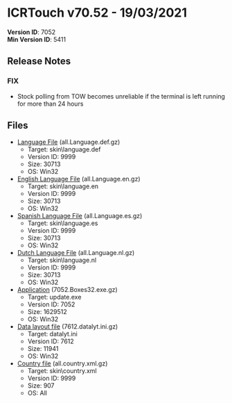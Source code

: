 # ICRTouch v70.52 - 19/03/2021

__Version ID__: 7052
<br>__Min Version ID__: 5411

## Release Notes
### FIX
- Stock polling from TOW becomes unreliable if the terminal is left running for more than 24 hours

## Files
- [Language File](https://www.icrtouch.com/updates/icrtouch/all.Language.def.gz) (all.Language.def.gz)
  - Target: skin\language.def
  - Version ID: 9999
  - Size: 30713
  - OS: Win32
- [English Language File](https://www.icrtouch.com/updates/icrtouch/all.Language.en.gz) (all.Language.en.gz)
  - Target: skin\language.en
  - Version ID: 9999
  - Size: 30713
  - OS: Win32
- [Spanish Language File](https://www.icrtouch.com/updates/icrtouch/all.Language.es.gz) (all.Language.es.gz)
  - Target: skin\language.es
  - Version ID: 9999
  - Size: 30713
  - OS: Win32
- [Dutch Language File](https://www.icrtouch.com/updates/icrtouch/all.Language.nl.gz) (all.Language.nl.gz)
  - Target: skin\language.nl
  - Version ID: 9999
  - Size: 30713
  - OS: Win32
- [Application](https://www.icrtouch.com/updates/icrtouch/7052.Boxes32.exe.gz) (7052.Boxes32.exe.gz)
  - Target: update.exe
  - Version ID: 7052
  - Size: 1629512
  - OS: Win32
- [Data layout file](https://www.icrtouch.com/updates/icrtouch/7612.datalyt.ini.gz) (7612.datalyt.ini.gz)
  - Target: datalyt.ini
  - Version ID: 7612
  - Size: 11941
  - OS: Win32
- [Country file](https://www.icrtouch.com/updates/icrtouch/all.country.xml.gz) (all.country.xml.gz)
  - Target: skin\country.xml
  - Version ID: 9999
  - Size: 907
  - OS: All

